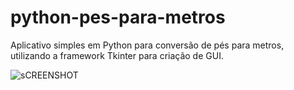 # python-pes-para-metros
Aplicativo simples em Python para conversão de pés para metros, utilizando a framework Tkinter para criação de GUI. 

![sCREENSHOT](https://ibb.co/Y7NS5Fw)
